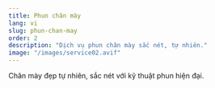 ```yaml
---
title: Phun chân mày
lang: vi
slug: phun-chan-may
order: 2
description: "Dịch vụ phun chân mày sắc nét, tự nhiên."
image: "/images/service02.avif"
---
```

Chân mày đẹp tự nhiên, sắc nét với kỹ thuật phun hiện đại.
